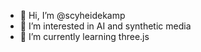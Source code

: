 - 💜 Hi, I’m @scyheidekamp 
- 🦄 I’m interested in AI and synthetic media
- 🔮 I’m currently learning three.js
